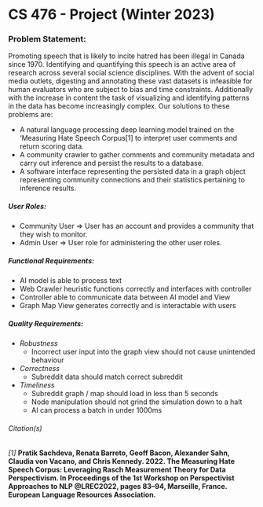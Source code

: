 # CS 476 - Project (Winter 2023)

### Problem Statement:
Promoting speech that is likely to incite hatred has been illegal in Canada since 1970. Identifying and quantifying this speech is an active area of research across several social science disciplines. With the advent of social media outlets, digesting and annotating these vast datasets is infeasible for human evaluators who are subject to bias and time constraints. Additionally with the increase in content the task of visualizing and identifying patterns in the data has become increasingly complex. Our solutions to these problems are:
 - A natural language processing deep learning model trained on the ‘Measuring Hate Speech Corpus[1] to interpret user comments and return scoring data.
 - A community crawler to gather comments and community metadata and carry out inference and persist the results to a database.
 - A software interface representing the persisted data in a graph object representing community connections and their statistics pertaining to inference results. 

##### User Roles:
 - Community User ⇒ User has an account and provides a community that they wish to monitor.
 - Admin User ⇒ User role for administering the other user roles.
##### Functional Requirements:
 - AI model is able to process text
 - Web Crawler heuristic functions correctly and interfaces with controller
 - Controller able to communicate data between AI model and View
 - Graph Map View generates correctly and is interactable with users 
##### Quality Requirements:
 - *Robustness*
      - Incorrect user input into the graph view should not cause unintended behaviour
 - *Correctness* 
      - Subreddit data should match correct subreddit
 - *Timeliness*
      - Subreddit graph / map should load in less than 5 seconds
      - Node manipulation should not grind the simulation down to a halt
      - AI can process a batch in under 1000ms
      
      
      
 ###### Citation(s)
*[1]* **Pratik Sachdeva, Renata Barreto, Geoff Bacon, Alexander Sahn, Claudia von Vacano, and Chris Kennedy. 2022. The Measuring Hate Speech Corpus: Leveraging Rasch Measurement Theory for Data Perspectivism. In Proceedings of the 1st Workshop on Perspectivist Approaches to NLP @LREC2022, pages 83–94, Marseille, France. European Language Resources Association.**
